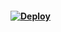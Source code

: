 #### [![Deploy](https://www.herokucdn.com/deploy/button.svg)](https://heroku.com/deploy?template=https://github.com/Yansaii/MusicUbot)

